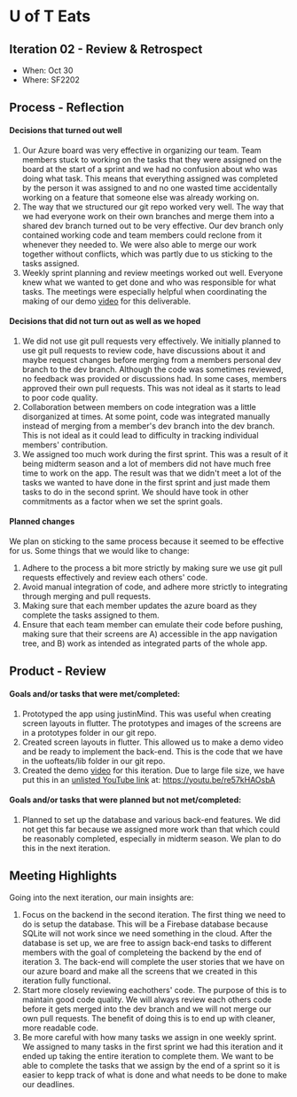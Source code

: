 # U of T Eats

## Iteration 02 - Review & Retrospect

 * When: Oct 30
 * Where: SF2202

## Process - Reflection

#### Decisions that turned out well
 
1. Our Azure board was very effective in organizing our team.  Team members stuck to working on the tasks that they were assigned on the board at the start of a sprint and we had no confusion about who was doing what task.  This means that everything assigned was completed by the person it was assigned to and no one wasted time accidentally working on a feature that someone else was already working on.
2. The way that we structured our git repo worked very well.  The way that we had everyone work on their own branches and merge them into a shared dev branch turned out to be very effective.  Our dev branch only contained working code and team members could reclone from it whenever they needed to.  We were also able to merge our work together without conflicts, which was partly due to us sticking to the tasks assigned.
3. Weekly sprint planning and review meetings worked out well.  Everyone knew what we wanted to get done and who was responsible for what tasks.  The meetings were especially helpful when coordinating the making of our demo [video](https://youtu.be/re57kHAOsbA) for this deliverable.

#### Decisions that did not turn out as well as we hoped

1. We did not use git pull requests very effectively.  We initially planned to use git pull requests to review code, have discussions about it and maybe request changes before merging from a members personal dev branch to the dev branch.  Although the code was sometimes reviewed, no feedback was provided or discussions had.  In some cases, members approved their own pull requests.  This was not ideal as it starts to lead to poor code quality.
2. Collaboration between members on code integration was a little disorganized at times. At some point, code was integrated manually instead of merging from a member's dev branch into the dev branch. This is not ideal as it could lead to difficulty in tracking individual members' contribution. 
3. We assigned too much work during the first sprint.  This was a result of it being midterm season and a lot of members did not have much free time to work on the app.  The result was that we didn't meet a lot of the tasks we wanted to have done in the first sprint and just made them tasks to do in the second sprint.  We should have took in other commitments as a factor when we set the sprint goals.

#### Planned changes

We plan on sticking to the same process because it seemed to be effective for us. 
Some things that we would like to change: 
1. Adhere to the process a bit more strictly by making sure we use git pull requests effectively and review each others' code.
2. Avoid manual integration of code, and adhere more strictly to integrating through merging and pull requests.
3. Making sure that each member updates the azure board as they complete the tasks assigned to them.
4. Ensure that each team member can emulate their code before pushing, making sure that their screens are A) accessible in the app navigation tree, and B) work as intended as integrated parts of the whole app.

## Product - Review

#### Goals and/or tasks that were met/completed:
 
1. Prototyped the app using justinMind.  This was useful when creating screen layouts in flutter.  The prototypes and images of the screens are in a prototypes folder in our git repo.
2. Created screen layouts in flutter.  This allowed us to make a demo video and be ready to implement the back-end.  This is the code that we have in the uofteats/lib folder in our git repo.
3. Created the demo [video](https://youtu.be/re57kHAOsbA) for this iteration.  Due to large file size, we have put this in an [unlisted YouTube link](https://youtu.be/re57kHAOsbA) at: https://youtu.be/re57kHAOsbA

#### Goals and/or tasks that were planned but not met/completed:

1. Planned to set up the database and various back-end features.  We did not get this far because we assigned more work than that which could be reasonably completed, especially in midterm season.  We plan to do this in the next iteration.

## Meeting Highlights

Going into the next iteration, our main insights are:

1. Focus on the backend in the second iteration.  The first thing we need to do is setup the database.  This will be a Firebase database because SQLite will not work since we need something in the cloud.  After the database is set up, we are free to assign back-end tasks to different members with the goal of completeing the backend by the end of iteration 3.  The back-end will complete the user stories that we have on our azure board and make all the screens that we created in this iteration fully functional.
2. Start more closely reviewing eachothers' code.  The purpose of this is to maintain good code quality.  We will always review each others code before it gets merged into the dev branch and we will not merge our own pull requests.  The benefit of doing this is to end up with cleaner, more readable code.
3. Be more careful with how many tasks we assign in one weekly sprint.  We assigned to many tasks in the first sprint we had this iteration and it ended up taking the entire iteration to complete them.  We want to be able to complete the tasks that we assign by the end of a sprint so it is easier to kepp track of what is done and what needs to be done to make our deadlines.
